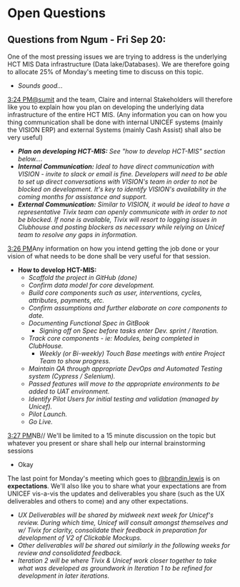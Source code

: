 # Open Questions

## Questions from Ngum - Fri Sep 20:

One of the most pressing issues we are trying to address is the underlying HCT MIS Data infrastructure \(Data lake/Databases\). We are therefore going to allocate 25% of Monday's meeting time to discuss on this topic.

* _Sounds good..._

[3:24 PM](https://tivix.slack.com/archives/CMSM0S7BN/p1569007464024400)[@sumit](https://tivix.slack.com/team/U025EUUSM) and the team, Claire and internal Stakeholders will therefore like you to explain how you plan on developing the underlying data infrastructure of the entire HCT MIS. \(Any information you can on how you thing communication shall be done with internal UNICEF systems \(mainly the VISION ERP\) and external Systems \(mainly Cash Assist\) shall also be very useful\)

* _**Plan on developing HCT-MIS:** See "how to develop HCT-MIS" section below...._
* _**Internal Communication:** Ideal to have direct communication with VISION - invite to slack or email is fine. Developers will need to be able to set up direct conversations with VISION's team in order to not be blocked on development. It's key to identify VISION's availability in the coming months for assistance and support._ 
* _**External Communication:** Similar to VISION, it would be ideal to have a representative Tivix team can openly communicate with in order to not be blocked. If none is available, Tivix will resort to logging issues in Clubhouse and posting blockers as necessary while relying on Unicef team to resolve any gaps in information._

[3:26 PM](https://tivix.slack.com/archives/CMSM0S7BN/p1569007560024600)Any information on how you intend getting the job done or your vision of what needs to  be done shall be very useful for that session.

* **How to develop HCT-MIS:**
  * _Scaffold the project in GitHub \(done\)_
  * _Confirm data model for core development._
  * _Build core components such as user, interventions, cycles, attributes, payments, etc._
  * _Confirm assumptions and further elaborate on core components to date._
  * _Documenting Functional Spec in GitBook_ 
    * _Signing off on Spec before tasks enter Dev. sprint / Iteration._
  * _Track core components - ie: Modules, being completed in ClubHouse._
    * _Weekly \(or Bi-weekly\) Touch Base meetings with entire Project Team to show progress._
  * _Maintain QA through appropriate DevOps and Automated Testing system \(Cypress / Selenium\)._
  * _Passed features will move to the appropriate environments to be added to UAT environment._
  * _Identify Pilot Users for initial testing and validation \(managed by Unicef\)._
  * _Pilot Launch._
  * _Go Live._ 

[3:27 PM](https://tivix.slack.com/archives/CMSM0S7BN/p1569007653025700)NB// We'll be limited to a 15 minute discussion on the topic but whatever you present or share shall help our internal brainstorming sessions

* Okay

The last point for Monday's meeting which goes to [@brandin.lewis](https://tivix.slack.com/team/U7QGCVDGD) is on **expectations**. We'll aIso like you to share what your expectations are from UNICEF vis-a-vis the updates and deliverables you share \(such as the UX deliverables and others to come\) and any other expectations.

* _UX Deliverables will be shared by midweek next week for Unicef's review. During which time, Unicef will consult amongst themselves and w/ Tivix for clarity, consolidate their feedback in preparation for development of V2 of Clickable Mockups._
* _Other deliverables will be shared out similarly in the following weeks for review and consolidated feedback._
* _Iteration 2 will be where Tivix & Unicef work closer together to take what was developed as groundwork in Iteration 1 to be refined for development in later iterations._



